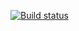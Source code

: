 [![Build status](https://ci.appveyor.com/api/projects/status/so502tegoa8oirat?svg=true)](https://ci.appveyor.com/project/KolukaYulia/bdd)
